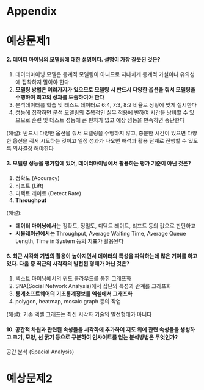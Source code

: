 Appendix
================

# 예상문제1

#### 2\. 데이터 마이닝의 모델링에 대한 설명이다. 설명이 가장 잘못된 것은?

1.  데이터마이닝 모델은 통계적 모델링이 아니므로 지나치게 통계적 가설이나 유의성에 집착하지 말아야 한다  
2.  **모델링 방법은 여러가지가 있으므로 모델링 시 반드시 다양한 옵션을 줘서 모델링을 수행하여 최고의 성과를 도출하여야
    한다**  
3.  분석데이터를 학습 및 테스트 데이터로 6:4, 7:3, 8:2 비율로 상황에 맞게 실시한다  
4.  성능에 집착하면 분석 모델링의 주목적인 실무 적용에 반하여 시간을 낭비할 수 있으므로 훈련 및 테스트 성능에 큰 편차가
    없고 예상 성능을 만족하면 중단한다

(해설): 반드시 다양한 옵션을 줘서 모델링을 수행하지 않고, 충분한 시간이 있으면 다양한 옵션을 줘서 시도하는 것이고 일정
성과가 나오면 해석과 활용 단계로 진행할 수 있도록 의사결정 해야한다

#### 3\. 모델링 성능을 평가함에 있어, 데이터마이닝에서 활용하는 평가 기준이 아닌 것은?

1.  정확도 (Accuracy)  
2.  리프트 (Lift)  
3.  디텍트 레이트 (Detect Rate)  
4.  **Throughput**

(해설):

  - **데이터 마이닝에서는** 정확도, 정밀도, 디텍트 레이트, 리프트 등의 값으로 판단하고
  - **시뮬레이션에서는** Throughput, Average Waiting Time, Average Queue Length,
    Time in System 등의 지표가 활용된다

#### 6\. 최근 시각화 기법의 활용이 높아지면서 데이터의 특성을 파악하는데 많은 기여를 하고 있다. 다음 중 최근의 시각화의 발전된 형태가 아닌 것은?

1.  텍스트 마이닝에서의 워드 클라우드를 통한 그래프화  
2.  SNA(Social Network Analysis)에서 집단의 특성과 관계를 그래프화  
3.  **통계소프트웨어의 기초통계정보를 엑셀에서 그래프화**  
4.  polygon, heatmap, mosaic graph 등의 작업

(해설): 기존 엑셀 그래프는 최신 시각화 기술의 발전형태가 아니다

#### 10\. 공간적 차원과 관련된 속성들을 시각화에 추가하여 지도 위에 관련 속성들을 생성하고 크기, 모양, 선 굵기 등으로 구분하여 인사이트를 얻는 분석방법은 무엇인가?

공간 분석 (Spacial Analysis)

# 예상문제2
